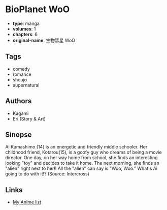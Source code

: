 # BioPlanet WoO

-   **type**: manga
-   **volumes**: 1
-   **chapters**: 6
-   **original-name**: 生物彗星 WoO

## Tags

-   comedy
-   romance
-   shoujo
-   supernatural

## Authors

-   Kagami
-   Eri (Story & Art)

## Sinopse

Ai Kumashimo (14) is an energetic and friendly middle schooler. Her childhood friend, Kotarou(15), is a goofy guy who dreams of being a movie director. One day, on her way home from school, she finds an interesting looking "toy" and decides to take it home. The next morning, she finds an "alien" right next to her!! All the "alien" can say is "Woo, Woo." What's Ai going to do with it!? (Source: Intercross)

## Links

-   [My Anime list](https://myanimelist.net/manga/7213/BioPlanet_WoO)
